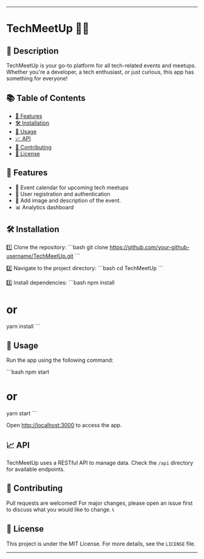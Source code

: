 
---

# TechMeetUp 🤖🎤

## 🌟 Description

TechMeetUp is your go-to platform for all tech-related events and meetups. Whether you're a developer, a tech enthusiast, or just curious, this app has something for everyone!

## 📚 Table of Contents

- [🌟 Features](#features)
- [🛠 Installation](#installation)
- [🚀 Usage](#usage)
- [📈 API](#api)
- [👥 Contributing](#contributing)
- [📄 License](#license)

## 🌟 Features

- 📆 Event calendar for upcoming tech meetups
- 💌 User registration and authentication
- 💬 Add image and description of the event.
- 📊 Analytics dashboard

## 🛠 Installation

1️⃣ Clone the repository:
\```bash
git clone https://github.com/your-github-username/TechMeetUp.git
\```

2️⃣ Navigate to the project directory:
\```bash
cd TechMeetUp
\```

3️⃣ Install dependencies:
\```bash
npm install
# or
yarn install
\```

## 🚀 Usage

Run the app using the following command:

\```bash
npm start
# or
yarn start
\```

Open [http://localhost:3000](http://localhost:3000) to access the app.

## 📈 API

TechMeetUp uses a RESTful API to manage data. Check the `/api` directory for available endpoints.

## 👥 Contributing

Pull requests are welcomed! For major changes, please open an issue first to discuss what you would like to change. 📞

## 📄 License

This project is under the MIT License. For more details, see the `LICENSE` file.

---
